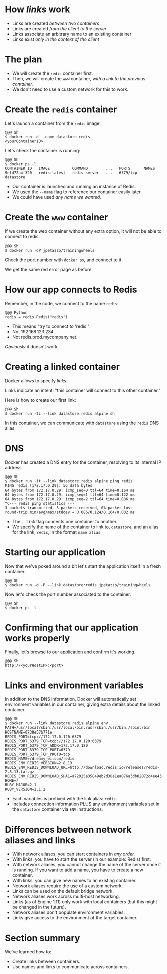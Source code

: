 <!SLIDE>
# How *links* work

* Links are created *between two containers*
* Links are created *from the client to the server*
* Links associate an arbitrary name to an existing container
* Links exist *only in the context of the client*

<!SLIDE printonly>
# The plan

* We will create the `redis` container first.
* Then, we will create the `www` container, *with a link to the previous container.*
* We don't need to use a custom network for this to work.

<!SLIDE printonly>
# Create the `redis` container

Let's launch a container from the `redis` image.

    @@@ Sh
    $ docker run -d --name datastore redis
    <yourContainerID>

Let's check the container is running:

    @@@ Sh
    $ docker ps -l
    CONTAINER ID   IMAGE          COMMAND        ...   PORTS      NAMES
    9efd72a4f320   redis:latest   redis-server   ...   6379/tcp   datastore


* Our container is launched and running an instance of Redis.
* We used the `--name` flag to reference our container easily later.
* We could have used *any name we wanted.*

<!SLIDE printonly>
# Create the `www` container

If we create the web container without any extra option, it will not be able to connect to redis.

    @@@ Sh
    $ docker run -dP jpetazzo/trainingwheels

Check the port number with `docker ps`, and connect to it.

We get the same red error page as before.

<!SLIDE printonly>
# How our app connects to Redis

Remember, in the code, we connect to the name `redis`:

    @@@ Python
    redis = redis.Redis("redis")

* This means "try to connect to 'redis'".
* Not 192.168.123.234.
* Not redis.prod.mycompany.net.

*Obviously* it doesn't work.

<!SLIDE printonly>
# Creating a linked container

Docker allows to specify *links*.

Links indicate an intent: "this container will connect to this other container."

Here is how to create our first link:

    @@@ Sh
    $ docker run -ti --link datastore:redis alpine sh

In this container, we can communicate with `datastore` using
the `redis` DNS alias.

<!SLIDE printonly>
# DNS

Docker has created a DNS entry for the container, resolving to its internal IP address.

    @@@ Sh
    $ docker run -it --link datastore:redis alpine ping redis
    PING redis (172.17.0.29): 56 data bytes
    64 bytes from 172.17.0.29: icmp_seq=0 ttl=64 time=0.164 ms
    64 bytes from 172.17.0.29: icmp_seq=1 ttl=64 time=0.122 ms
    64 bytes from 172.17.0.29: icmp_seq=2 ttl=64 time=0.086 ms
    ^C--- redis ping statistics ---
    3 packets transmitted, 3 packets received, 0% packet loss
    round-trip min/avg/max/stddev = 0.086/0.124/0.164/0.032 ms


* The ``--link`` flag connects one container to another.
* We specify the name of the container to link to, ``datastore``, and an
  alias for the link, ``redis``, in the format ``name:alias``.

<!SLIDE printonly>
# Starting our application

Now that we've poked around a bit let's start the application itself in
a fresh container:

    @@@ Sh
    $ docker run -d -P --link datastore:redis jpetazzo/trainingwheels

Now let's check the port number associated to the container.

    @@@ Sh
    $ docker ps -l

<!SLIDE printonly>
# Confirming that our application works properly

Finally, let's browse to our application and confirm it's working.

    @@@ Sh
    http://<yourHostIP>:<port>

<!SLIDE>
# Links and environment variables

In addition to the DNS information, Docker will automatically set environment variables in our container, giving extra details about the linked container.

    @@@ Sh
    $ docker run --link datastore:redis alpine env
    PATH=/usr/local/sbin:/usr/local/bin:/usr/sbin:/usr/bin:/sbin:/bin
    HOSTNAME=0738e57b771e
    REDIS_PORT=tcp://172.17.0.120:6379
    REDIS_PORT_6379_TCP=tcp://172.17.0.120:6379
    REDIS_PORT_6379_TCP_ADDR=172.17.0.120
    REDIS_PORT_6379_TCP_PORT=6379
    REDIS_PORT_6379_TCP_PROTO=tcp
    REDIS_NAME=/dreamy_wilson/redis
    REDIS_ENV_REDIS_VERSION=2.8.13
    REDIS_ENV_REDIS_DOWNLOAD_URL=http://download.redis.io/releases/redis-2.8.13.tar.gz
    REDIS_ENV_REDIS_DOWNLOAD_SHA1=a72925a35849eb2d38a1ea076a3db82072d4ee43
    HOME=/
    RUBY_MAJOR=2.1
    RUBY_VERSION=2.1.2


* Each variables is prefixed with the link alias: ``redis``.
* Includes connection information PLUS any environment variables set in
  the ``datastore`` container via ``ENV`` instructions.

<!SLIDE>
# Differences between network aliases and links

* With network aliases, you can start containers in *any order.*
* With links, you have to start the server (in our example: Redis) first.
* With network aliases, you cannot change the name of the server once it is running. If you want to add a name, you have to create a new container.
* With links, you can give new names to an existing container.
* Network aliases require the use of a custom network.
* Links can be used on the default bridge network.
* Network aliases work across multi-host networking.
* Links (as of Engine 1.11) only work with local containers (but this might be changed in the future).
* Network aliases don't populate environment variables.
* Links give access to the environment of the target container.

<!SLIDE printonly>
# Section summary

We've learned how to:

* Create links between containers.
* Use names and links to communicate across containers.

